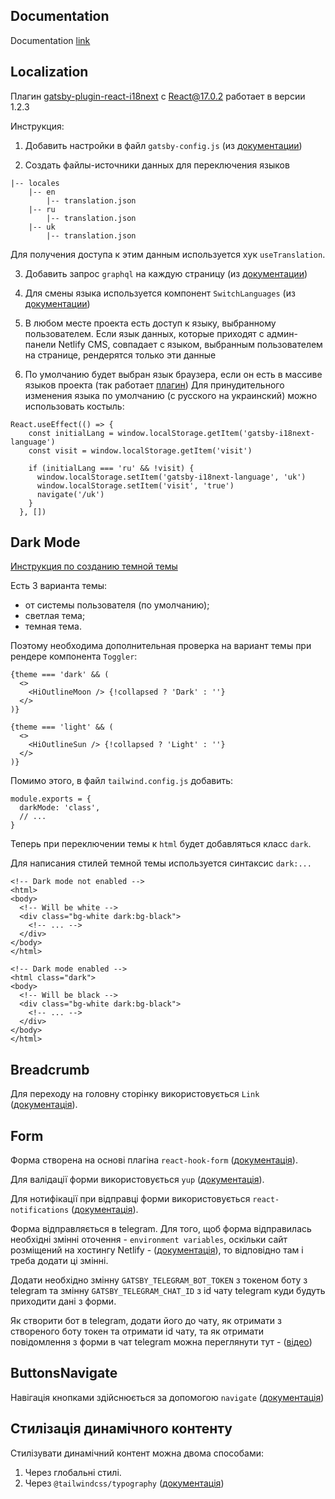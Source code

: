 ## Documentation
Documentation [link](https://drive.google.com/drive/folders/1ZvGNkRmxDClO4_eexY4GWtZdTrP7hzKT?usp=sharing)

## Localization

Плагин
[gatsby-plugin-react-i18next](https://www.gatsbyjs.com/plugins/gatsby-plugin-react-i18next/?=i18next)
с React@17.0.2 работает в версии 1.2.3

Инструкция:

1. Добавить настройки в файл `gatsby-config.js` (из
   [документации](https://www.gatsbyjs.com/plugins/gatsby-plugin-react-i18next/?=i18next))

2. Создать файлы-источники данных для переключения языков

```
|-- locales
    |-- en
        |-- translation.json
    |-- ru
        |-- translation.json
    |-- uk
        |-- translation.json
```

Для получения доступа к этим данным используется хук `useTranslation`.

3. Добавить запрос `graphql` на каждую страницу (из
   [документации](https://www.gatsbyjs.com/plugins/gatsby-plugin-react-i18next/?=i18next))

4. Для смены языка используется компонент `SwitchLanguages` (из
   [документации](https://www.gatsbyjs.com/plugins/gatsby-plugin-react-i18next/?=i18next))

5. В любом месте проекта есть доступ к языку, выбранному пользователем. Если
   язык данных, которые приходят с админ-панели Netlify CMS, совпадает с языком,
   выбранным пользователем на странице, рендерятся только эти данные

6. По умолчанию будет выбран язык браузера, если он есть в массиве языков
   проекта (так работает
   [плагин](https://www.gatsbyjs.com/plugins/gatsby-plugin-react-i18next/?=i18next))
   Для принудительного изменения языка по умолчанию (с русского на украинский)
   можно использовать костыль:

```
React.useEffect(() => {
    const initialLang = window.localStorage.getItem('gatsby-i18next-language')
    const visit = window.localStorage.getItem('visit')

    if (initialLang === 'ru' && !visit) {
      window.localStorage.setItem('gatsby-i18next-language', 'uk')
      window.localStorage.setItem('visit', 'true')
      navigate('/uk')
    }
  }, [])
```

## Dark Mode

[Инструкция по созданию темной темы](https://javascript.plainenglish.io/how-to-add-dark-mode-in-a-gatsby-website-23df7289b220)

Есть 3 варианта темы:

- от системы пользователя (по умолчанию);
- светлая тема;
- темная тема.

Поэтому необходима дополнительная проверка на вариант темы при рендере
компонента `Toggler`:

```
{theme === 'dark' && (
  <>
    <HiOutlineMoon /> {!collapsed ? 'Dark' : ''}
  </>
)}

{theme === 'light' && (
  <>
    <HiOutlineSun /> {!collapsed ? 'Light' : ''}
  </>
)}
```

Помимо этого, в файл `tailwind.config.js` добавить:

```
module.exports = {
  darkMode: 'class',
  // ...
}
```

Теперь при переключении темы к `html` будет добавляться класс `dark`.

Для написания стилей темной темы используется синтаксис `dark:...`

```
<!-- Dark mode not enabled -->
<html>
<body>
  <!-- Will be white -->
  <div class="bg-white dark:bg-black">
    <!-- ... -->
  </div>
</body>
</html>

<!-- Dark mode enabled -->
<html class="dark">
<body>
  <!-- Will be black -->
  <div class="bg-white dark:bg-black">
    <!-- ... -->
  </div>
</body>
</html>
```

## Breadcrumb

Для переходу на головну сторінку використовується `Link`
([документація](https://www.gatsbyjs.com/docs/reference/built-in-components/gatsby-link/)).

## Form

Форма створена на основі плагіна `react-hook-form`
([документація](https://react-hook-form.com/)).

Для валідації форми використовується `yup`
([документація](https://www.npmjs.com/package/yup)).

Для нотифікації при відправці форми використовується `react-notifications`
([документація](https://www.npmjs.com/package/react-notifications)).

Форма відправляється в telegram. Для того, щоб форма відправилась необхідні
змінні оточення - `environment variables`, оскільки сайт розміщений на хостингу
Netlify -
([документація](https://docs.netlify.com/environment-variables/overview/#site-environment-variables)),
то відповідно там і треба додати ці змінні.

Додати необхідно змінну `GATSBY_TELEGRAM_BOT_TOKEN` з токеном боту з telegram та
змінну `GATSBY_TELEGRAM_CHAT_ID` з id чату telegram куди будуть приходити дані з
форми.

Як створити бот в telegram, додати його до чату, як отримати з створеного боту
токен та отримати id чату, та як отримати повідомлення з форми в чат telegram
можна переглянути тут -
([відео](https://www.youtube.com/watch?v=RviYQrNdDok&ab_channel=AVISTV))

## ButtonsNavigate

Навігація кнопками здійснюється за допомогою `navigate`
([документація](https://www.gatsbyjs.com/docs/reference/built-in-components/gatsby-link/#how-to-use-the-navigate-helper-function))

## Стилізація динамічного контенту

Стилізувати динамічний контент можна двома способами:

1. Через глобальні стилі.
2. Через `@tailwindcss/typography`
   ([документація](https://tailwindcss.com/docs/typography-plugin))
